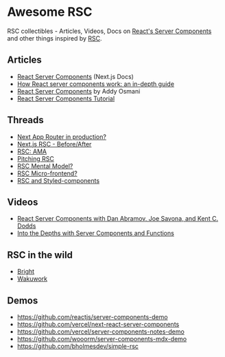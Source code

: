 # Awesome RSC
RSC collectibles - Articles, Videos, Docs on [React's Server Components](https://react.dev/blog/2020/12/21/data-fetching-with-react-server-components) and other things inspired by [RSC](https://github.com/reactjs/rfcs/blob/main/text/0188-server-components.md). 

## Articles
- [React Server Components](https://nextjs.org/docs/advanced-features/react-18/server-components) (Next.js Docs)
- [How React server components work: an in-depth guide](https://www.plasmic.app/blog/how-react-server-components-work)
- [React Server Components](https://www.patterns.dev/posts/react-server-components) by Addy Osmani
- [React Server Components Tutorial](https://prismic.io/blog/react-server-components-tutorial)

## Threads
- [Next App Router in production?](https://twitter.com/dan_abramov/status/1641069638812422144)
- [Next.js RSC - Before/After](https://twitter.com/BHolmesDev/status/1639675123526516736)
- [RSC: AMA](https://twitter.com/dan_abramov/status/1631641431742857216)
- [Pitching RSC](https://twitter.com/dan_abramov/status/1631885118355718144)
- [RSC Mental Model?](https://twitter.com/dan_abramov/status/1633574036767662080)
- [RSC Micro-frontend?](https://twitter.com/dan_abramov/status/1638756599970791426)
- [RSC and Styled-components](https://twitter.com/JoshWComeau/status/1631398854632304641)

## Videos
- [React Server Components with Dan Abramov, Joe Savona, and Kent C. Dodds](https://www.youtube.com/watch?v=h7tur48JSaw)
- [Into the Depths with Server Components and Functions](https://www.youtube.com/watch?v=QS9yAsv1czg&t=2s)

## RSC in the wild
- [Bright](https://github.com/code-hike/bright)
- [Wakuwork](https://github.com/dai-shi/wakuwork)

## Demos
- https://github.com/reactjs/server-components-demo
- https://github.com/vercel/next-react-server-components
- https://github.com/vercel/server-components-notes-demo
- https://github.com/wooorm/server-components-mdx-demo
- https://github.com/bholmesdev/simple-rsc

